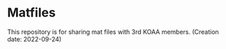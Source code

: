 # Matfiles
This repository is for sharing mat files with 3rd KOAA members.
(Creation date: 2022-09-24)
